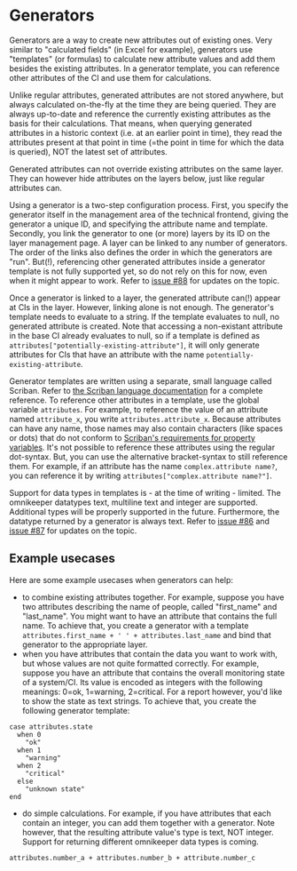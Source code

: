 # Generators

Generators are a way to create new attributes out of existing ones. Very similar to "calculated fields" (in Excel for example), generators use "templates" (or formulas) to calculate new attribute values and add them besides the existing attributes. In a generator template, you can reference other attributes of the CI and use them for calculations.

Unlike regular attributes, generated attributes are not stored anywhere, but always calculated on-the-fly at the time they are being queried. They are always up-to-date and reference the currently existing attributes as the basis for their calculations. That means, when querying generated attributes in a historic context (i.e. at an earlier point in time), they read the attributes present at that point in time (=the point in time for which the data is queried), NOT the latest set of attributes.

Generated attributes can not override existing attributes on the same layer. They can however hide attributes on the layers below, just like regular attributes can. 

Using a generator is a two-step configuration process. First, you specify the generator itself in the management area of the technical frontend, giving the generator a unique ID, and specifying the attribute name and template. Secondly, you link the generator to one (or more) layers by its ID on the layer management page. A layer can be linked to any number of generators. The order of the links also defines the order in which the generators are "run". But(!), referencing other generated attributes inside a generator template is not fully supported yet, so do not rely on this for now, even when it might appear to work. Refer to [issue #88](https://github.com/max-bytes/omnikeeper/issues/88) for updates on the topic.

Once a generator is linked to a layer, the generated attribute can(!) appear at CIs in the layer. However, linking alone is not enough. The generator's template needs to evaluate to a string. If the template evaluates to null, no generated attribute is created. Note that accessing a non-existant attribute in the base CI already evaluates to null, so if a template is defined as `attributes["potentially-existing-attribute"]`, it will only generate attributes for CIs that have an attribute with the name `potentially-existing-attribute`.

Generator templates are written using a separate, small language called Scriban. Refer to [the Scriban language documentation](https://github.com/scriban/scriban/blob/master/doc/language.md) for a complete reference. To reference other attributes in a template, use the global variable `attributes`. For example, to reference the value of an attribute named `attribute_x`, you write `attributes.attribute_x`. Because attributes can have any name, those names may also contain characters (like spaces or dots) that do not conform to [Scriban's requirements for property variables](https://github.com/scriban/scriban/blob/master/doc/language.md#4-variables). It's not possible to reference these attributes using the regular dot-syntax. But, you can use the alternative bracket-syntax to still reference them. For example, if an attribute has the name `complex.attribute name?`, you can reference it by writing `attributes["complex.attribute name?"]`.

Support for data types in templates is - at the time of writing - limited. The omnikeeper datatypes text, multiline text and integer are supported. Additional types will be properly supported in the future. Furthermore, the datatype returned by a generator is always text. Refer to [issue #86](https://github.com/max-bytes/omnikeeper/issues/86) and [issue #87](https://github.com/max-bytes/omnikeeper/issues/87) for updates on the topic.

## Example usecases
Here are some example usecases when generators can help:
- to combine existing attributes together. For example, suppose you have two attributes describing the name of people, called "first_name" and "last_name". You might want to have an attribute that contains the full name. To achieve that, you create a generator with a template `attributes.first_name + ' ' + attributes.last_name` and bind that generator to the appropriate layer.
- when you have attributes that contain the data you want to work with, but whose values are not quite formatted correctly. For example, suppose you have an attribute that contains the overall monitoring state of a system/CI. Its value is encoded as integers with the following meanings: 0=ok, 1=warning, 2=critical. For a report however, you'd like to show the state as text strings. To achieve that, you create the following generator template:
```
case attributes.state
  when 0
    "ok"
  when 1
    "warning"
  when 2
    "critical"
  else
    "unknown state"
end
```
- do simple calculations. For example, if you have attributes that each contain an integer, you can add them together with a generator. Note however, that the resulting attribute value's type is text, NOT integer. Support for returning different omnikeeper data types is coming.
```
attributes.number_a + attributes.number_b + attribute.number_c
```
